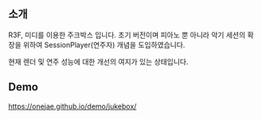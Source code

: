 ## 소개

R3F, 미디를 이용한 주크박스 입니다. 초기 버전이며 피아노 뿐 아니라 악기 세션의 확장을 위하여 SessionPlayer(연주자) 개념을 도입하였습니다.

현재 렌더 및 연주 성능에 대한 개선의 여지가 있는 상태입니다.

## Demo

https://onejae.github.io/demo/jukebox/
